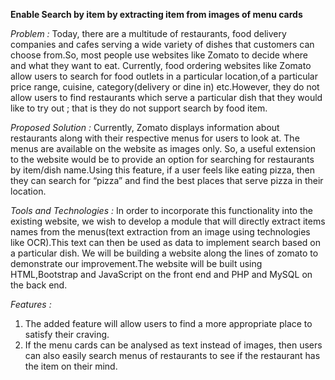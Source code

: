**Enable Search by item by extracting item from images of menu cards**

*Problem :* Today, there are a multitude of restaurants, food delivery companies and cafes
serving a wide variety of dishes that customers can choose from.So, most people use websites
like Zomato to decide where and what they want to eat. Currently, food ordering websites like
Zomato allow users to search for food outlets in a particular location,of a particular price range,
cuisine, category(delivery or dine in) etc.However, they do not allow users to find restaurants
which serve a particular dish that they would like to try out ; that is they do not support search by
food item.

*Proposed Solution :* Currently, Zomato displays information about restaurants along with their
respective menus for users to look at. The menus are available on the website as images only. So,
a useful extension to the website would be to provide an option for searching for restaurants by
item/dish name.Using this feature, if a user feels like eating pizza, then they can search for
“pizza” and find the best places that serve pizza in their location.

*Tools and Technologies :* In order to incorporate this functionality into the existing website, we
wish to develop a module that will directly extract items names from the menus(text extraction
from an image using technologies like OCR).This text can then be used as data to implement
search based on a particular dish.
We will be building a website along the lines of zomato to demonstrate our improvement.The
website will be built using HTML,Bootstrap and JavaScript on the front end and PHP and
MySQL on the back end.

*Features :*
1. The added feature will allow users to find a more appropriate place to satisfy their
craving.
2. If the menu cards can be analysed as text instead of images, then users can also easily
search menus of restaurants to see if the restaurant has the item on their mind.
